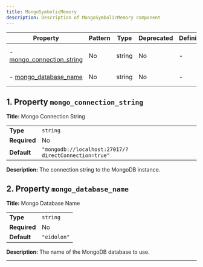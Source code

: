 ```yaml
---
title: MongoSymbolicMemory
description: Description of MongoSymbolicMemory component
---
```


| Property                                               | Pattern | Type   | Deprecated | Definition | Title/Description       |
| ------------------------------------------------------ | ------- | ------ | ---------- | ---------- | ----------------------- |
| - [mongo_connection_string](#mongo_connection_string ) | No      | string | No         | -          | Mongo Connection String |
| - [mongo_database_name](#mongo_database_name )         | No      | string | No         | -          | Mongo Database Name     |

## <a name="mongo_connection_string"></a>1. Property `mongo_connection_string`

**Title:** Mongo Connection String

|              |                                                      |
| ------------ | ---------------------------------------------------- |
| **Type**     | `string`                                             |
| **Required** | No                                                   |
| **Default**  | `"mongodb://localhost:27017/?directConnection=true"` |

**Description:** The connection string to the MongoDB instance.

## <a name="mongo_database_name"></a>2. Property `mongo_database_name`

**Title:** Mongo Database Name

|              |             |
| ------------ | ----------- |
| **Type**     | `string`    |
| **Required** | No          |
| **Default**  | `"eidolon"` |

**Description:** The name of the MongoDB database to use.

----------------------------------------------------------------------------------------------------------------------------
